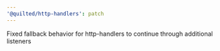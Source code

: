 ```yaml
---
'@quilted/http-handlers': patch
---
```


Fixed fallback behavior for http-handlers to continue through additional listeners
